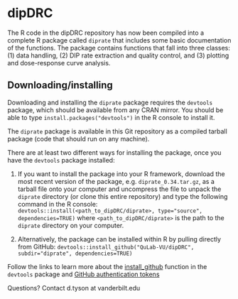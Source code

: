 # dipDRC
The R code in the dipDRC repository has now been compiled into a complete R package called `diprate` that includes some basic documentation of the functions. The package contains functions that fall into three classes:
(1) data handling, (2) DIP rate extraction and quality control, and (3) plotting and dose-response curve analysis.

## Downloading/installing
Downloading and installing the `diprate` package requires the `devtools` package, which should be available from any CRAN mirror. You should be able to type `install.packages("devtools")` in the R console to install it.

The `diprate` package is available in this Git repository as a compiled tarball package (code that should run on any machine).

There are at least two different ways for installing the package, once you have the `devtools` package installed:
1) If you want to install the package into your R framework, download the most recent version of the package, e.g. `diprate_0.34.tar.gz`, as a tarball file onto your computer and uncompress the file to unpack the `diprate` directory (or clone this entire repository) and type the following command in the R console: 
`devtools::install(<path_to_dipDRC/diprate>, type="source", dependencies=TRUE)` where `<path_to_dipDRC/diprate>` is the path to the `diprate` directory on your computer.

2) Alternatively, the package can be installed within R by pulling directly from GitHub:
`devtools::install_github("QuLab-VU/dipDRC", subdir="diprate", dependencies=TRUE)`

Follow the links to learn more about the [install_github](https://www.rdocumentation.org/packages/devtools/versions/1.13.3/topics/install_github) function in the `devtools` package and [GitHub authentication tokens](https://github.com/settings/tokens) 

Questions? Contact d.tyson at vanderbilt.edu
